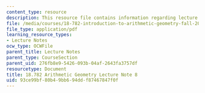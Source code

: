 ```yaml
---
content_type: resource
description: This resource file contains information regarding lecture note 8.
file: /media/courses/18-782-introduction-to-arithmetic-geometry-fall-2013/93ce99bf80b49bb694ddf87467847f0f_MIT18_782F13_lec8.pdf
file_type: application/pdf
learning_resource_types:
- Lecture Notes
ocw_type: OCWFile
parent_title: Lecture Notes
parent_type: CourseSection
parent_uid: 276fb8e9-5426-093b-04af-2643fa3757df
resourcetype: Document
title: 18.782 Arithmetic Geometry Lecture Note 8
uid: 93ce99bf-80b4-9bb6-94dd-f87467847f0f
---
```

